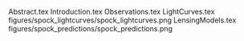Abstract.tex
Introduction.tex
Observations.tex
LightCurves.tex
figures/spock_lightcurves/spock_lightcurves.png
LensingModels.tex
figures/spock_predictions/spock_predictions.png

  